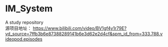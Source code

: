# IM_System
A study repository  
源项目地址： https://www.bilibili.com/video/BV1gf4y1r79E?vd_source=7ffb3b6e87388289141b6e3d62e2d4cf&spm_id_from=333.788.videopod.episodes
